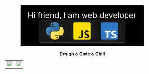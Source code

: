 <p align="middle"><img src="https://github.com/MindBreakerGM/MindBreakerGM/blob/main/greeting.png?raw=true" width="80%"/></p>
<p align="middle">
  <b>Design</b> & <b>Code</b> & <b>Chill</b>
</p>
<p align="middle">
  <table>
      <tr>
        <td>
          <img  style="max-width: 100%;" src="https://github-readme-stats.vercel.app/api?username=MindBreakerGM&show_icons=true&hide_border=true&theme=aura_dark"/>
          </td>
          <td>
            <img  style="max-width: 100%;" src="https://github-readme-stats.vercel.app/api/top-langs/?hide_border=true&username=MindBreakerGM"/>
          </td>
      </tr>
  </table>
<p>
